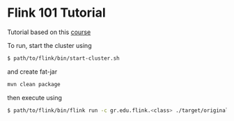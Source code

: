 # Flink 101 Tutorial

Tutorial based on this [course](https://www.udemy.com/course/apache-flink-a-real-time-hands-on-course-on-flink/?couponCode=ST21MT30625G2)

To run, start the cluster using

```bash
$ path/to/flink/bin/start-cluster.sh
```

and create fat-jar

```bash
mvn clean package
```

then execute using

```bash
$ path/to/flink/bin/flink run -c gr.edu.flink.<class> ./target/original-Flink-101-1.0-SNAPSHOT.jar
```